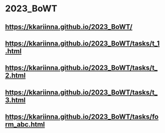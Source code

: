 # 2023_BoWT

## https://kkariinna.github.io/2023_BoWT/


## https://kkariinna.github.io/2023_BoWT/tasks/t_1.html

## https://kkariinna.github.io/2023_BoWT/tasks/t_2.html

## https://kkariinna.github.io/2023_BoWT/tasks/t_3.html

## https://kkariinna.github.io/2023_BoWT/tasks/form_abc.html
